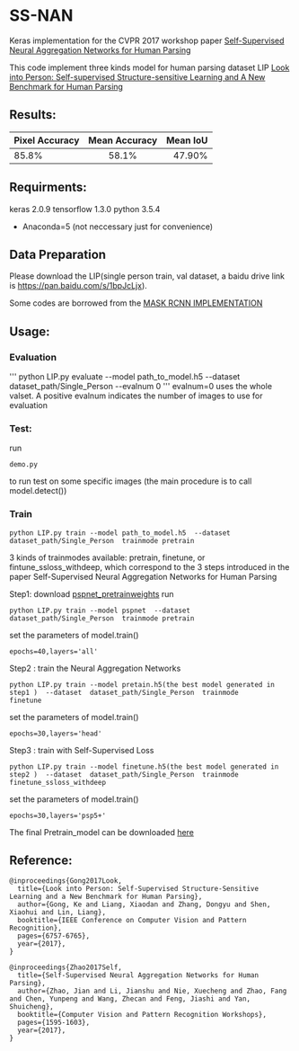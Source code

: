 # SS-NAN
Keras implementation for the CVPR 2017 workshop paper [Self-Supervised Neural Aggregation Networks for Human Parsing](http://openaccess.thecvf.com/content_cvpr_2017_workshops/w19/papers/Zhao_Self-Supervised_Neural_Aggregation_CVPR_2017_paper.pdf)

This code implement three kinds model for human parsing dataset LIP [Look into Person: Self-supervised Structure-sensitive Learning and A New Benchmark for Human Parsing](https://arxiv.org/abs/1703.05446)

## Results:

| Pixel Accuracy | Mean Accuracy | Mean IoU |
| -------------- |:-------------:| --------:|
| 85.8%          | 58.1%         | 47.90%   |

## Requirments:
keras 2.0.9
tensorflow 1.3.0
python 3.5.4
* Anaconda=5 (not neccessary just for convenience)

## Data Preparation

Please download the LIP(single person train, val dataset, a baidu drive link is https://pan.baidu.com/s/1bpJcLjx).

Some codes are borrowed from the [MASK RCNN IMPLEMENTATION](https://github.com/matterport/Mask_RCNN)

## Usage:
### Evaluation
'''
python LIP.py evaluate --model path_to_model.h5  --dataset  dataset_path/Single_Person --evalnum 0
'''
evalnum=0 uses the whole valset. A positive evalnum indicates the number of images to use for evaluation
 
### Test:

run 
```
demo.py 
```
to run test on some specific images (the main procedure is to call model.detect()) 

### Train
```
python LIP.py train --model path_to_model.h5  --dataset  dataset_path/Single_Person  trainmode pretrain
```
3 kinds of trainmodes available: pretrain, finetune, or fintune_ssloss_withdeep, which correspond to the 3 steps introduced in the paper Self-Supervised Neural Aggregation Networks for Human Parsing

Step1:
download [pspnet_pretrainweights](https://pan.baidu.com/s/1sloikGH)
run
```
python LIP.py train --model pspnet  --dataset  dataset_path/Single_Person  trainmode pretrain
```

set the parameters of model.train()  
```
epochs=40,layers='all'   
```

Step2 :
train the Neural Aggregation Networks
```
python LIP.py train --model pretain.h5(the best model generated in step1 )  --dataset  dataset_path/Single_Person  trainmode 
finetune
```

set the parameters of model.train() 
```
epochs=30,layers='head'  
```

Step3 :
train with Self-Supervised Loss
```
python LIP.py train --model finetune.h5(the best model generated in step2 )  --dataset  dataset_path/Single_Person  trainmode finetune_ssloss_withdeep
```

set the parameters of model.train()  
```
epochs=30,layers='psp5+'
```

The final Pretrain_model can be downloaded [here](https://pan.baidu.com/s/1nvMMl0P)


## Reference:
```
@inproceedings{Gong2017Look,
  title={Look into Person: Self-Supervised Structure-Sensitive Learning and a New Benchmark for Human Parsing},
  author={Gong, Ke and Liang, Xiaodan and Zhang, Dongyu and Shen, Xiaohui and Lin, Liang},
  booktitle={IEEE Conference on Computer Vision and Pattern Recognition},
  pages={6757-6765},
  year={2017},
}

@inproceedings{Zhao2017Self,
  title={Self-Supervised Neural Aggregation Networks for Human Parsing},
  author={Zhao, Jian and Li, Jianshu and Nie, Xuecheng and Zhao, Fang and Chen, Yunpeng and Wang, Zhecan and Feng, Jiashi and Yan, Shuicheng},
  booktitle={Computer Vision and Pattern Recognition Workshops},
  pages={1595-1603},
  year={2017},
}
```
